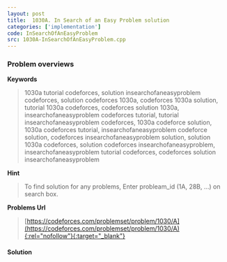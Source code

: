 ```yaml
---
layout: post
title:  1030A. In Search of an Easy Problem solution
categories: ['implementation']
code: InSearchOfAnEasyProblem
src: 1030A-InSearchOfAnEasyProblem.cpp
---
```

### **Problem overviews**

**Keywords**
> 1030a tutorial codeforces, solution insearchofaneasyproblem codeforces, solution codeforces 1030a, codeforces 1030a solution, tutorial 1030a codeforces, codeforces solution 1030a, insearchofaneasyproblem codeforces tutorial, tutorial insearchofaneasyproblem codeforces, 1030a codeforce solution, 1030a codeforces tutorial, insearchofaneasyproblem codeforce solution, codeforces insearchofaneasyproblem solution, solution 1030a codeforces, solution codeforces insearchofaneasyproblem, insearchofaneasyproblem tutorial codeforces, codeforces solution insearchofaneasyproblem

**Hint**
> To find solution for any problems, Enter probleam_id (1A, 28B, ...) on search box. 

**Problems Url**
> [https://codeforces.com/problemset/problem/1030/A](https://codeforces.com/problemset/problem/1030/A){:rel="nofollow"}{:target="_blank"}

#### **Solution**



